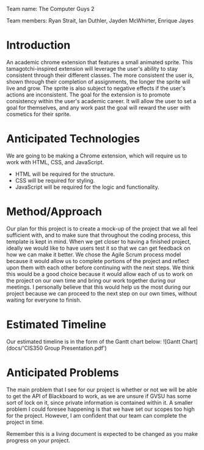 Team name: The Computer Guys 2

Team members: Ryan Strait, Ian Duthler, Jayden McWhirter, Enrique Jayes

# Introduction

An academic chrome extension that features a small animated sprite. This tamagotchi-inspired extension will leverage the user's ability to stay consistent through their different classes. The more consistent the user is, shown through their completion of assignments, the longer the sprite will live and grow. The sprite is also subject to negative effects if the user's actions are inconsistent.
The goal for the extension is to promote consistency within the user's academic career. It will allow the user to set a goal for themselves, and any work past the goal will reward the user with cosmetics for their sprite.

# Anticipated Technologies

We are going to be making a Chrome extension, which will require us to work with HTML, CSS, and JavaScript. 
* HTML will be required for the structure. 
* CSS will be required for styling.
* JavaScript will be required for the logic and functionality.

# Method/Approach

Our plan for this project is to create a mock-up of the project that we all feel sufficient with, and to make sure that throughout the coding process, this template is kept in mind. When we get closer to having a finished project, ideally we would like to have users test it so that we can get feedback on how we can make it better.
We chose the Agile Scrum process model because it would allow us to complete portions of the project and reflect upon them with each other before continuing with the next steps. We think this would be a good choice because it would allow each of us to work on the project on our own time and bring our work together during our meetings. I personally believe that this would help us the most during our project because we can proceed to the next step on our own times, without waiting for everyone to finish.

# Estimated Timeline

Our estimated timeline is in the form of the Gantt chart below:
![Gantt Chart](docs/'CIS350 Group Presentation.pdf')

# Anticipated Problems

The main problem that I see for our project is whether or not we will be able to get the API of Blackboard to work, as we are unsure if GVSU has some sort of lock on it, since private information is contained within it.
A smaller problem I could foresee happening is that we have set our scopes too high for the project. However, I am confident that our team can complete the project in time. 

Remember this is a living document is expected to be changed as you make progress on your project.
